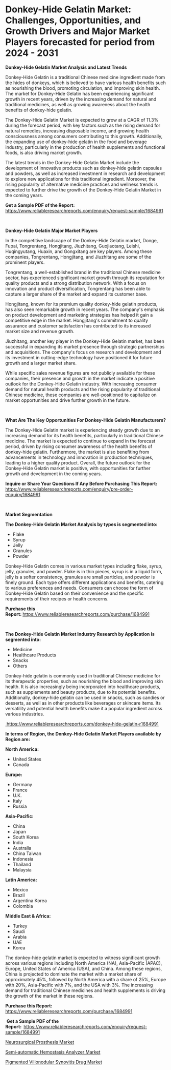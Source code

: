 <p><h1>Donkey-Hide Gelatin Market: Challenges, Opportunities, and Growth Drivers and Major Market Players forecasted for period from 2024 - 2031</h1></p><p><strong>Donkey-Hide Gelatin Market Analysis and Latest Trends</strong></p>
<p><p>Donkey-Hide Gelatin is a traditional Chinese medicine ingredient made from the hides of donkeys, which is believed to have various health benefits such as nourishing the blood, promoting circulation, and improving skin health. The market for Donkey-Hide Gelatin has been experiencing significant growth in recent years, driven by the increasing demand for natural and traditional medicines, as well as growing awareness about the health benefits of donkey-hide gelatin.</p><p>The Donkey-Hide Gelatin Market is expected to grow at a CAGR of 11.3% during the forecast period, with key factors such as the rising demand for natural remedies, increasing disposable income, and growing health consciousness among consumers contributing to this growth. Additionally, the expanding use of donkey-hide gelatin in the food and beverage industry, particularly in the production of health supplements and functional foods, is also driving market growth.</p><p>The latest trends in the Donkey-Hide Gelatin Market include the development of innovative products such as donkey-hide gelatin capsules and powders, as well as increased investment in research and development to explore new applications for this traditional ingredient. Moreover, the rising popularity of alternative medicine practices and wellness trends is expected to further drive the growth of the Donkey-Hide Gelatin Market in the coming years.</p></p>
<p><strong>Get a Sample PDF of the Report:&nbsp;</strong> <a href="https://www.reliableresearchreports.com/enquiry/request-sample/1684991">https://www.reliableresearchreports.com/enquiry/request-sample/1684991</a></p>
<p>&nbsp;</p>
<p><strong>Donkey-Hide Gelatin Major Market Players</strong></p>
<p><p>In the competitive landscape of the Donkey-Hide Gelatin market, Donge, Fupai, Tongrentang, Hongjitang, Jiuzhitang, Guojiaotang, Leishi, Huqingyutang, Huaxin, and Gongxitang are key players. Among these companies, Tongrentang, Hongjitang, and Jiuzhitang are some of the prominent players.</p><p>Tongrentang, a well-established brand in the traditional Chinese medicine sector, has experienced significant market growth through its reputation for quality products and a strong distribution network. With a focus on innovation and product diversification, Tongrentang has been able to capture a larger share of the market and expand its customer base.</p><p>Hongjitang, known for its premium quality donkey-hide gelatin products, has also seen remarkable growth in recent years. The company's emphasis on product development and marketing strategies has helped it gain a competitive edge in the market. Hongjitang's commitment to quality assurance and customer satisfaction has contributed to its increased market size and revenue growth.</p><p>Jiuzhitang, another key player in the Donkey-Hide Gelatin market, has been successful in expanding its market presence through strategic partnerships and acquisitions. The company's focus on research and development and its investment in cutting-edge technology have positioned it for future growth and a larger market share.</p><p>While specific sales revenue figures are not publicly available for these companies, their presence and growth in the market indicate a positive outlook for the Donkey-Hide Gelatin industry. With increasing consumer demand for natural health products and the rising popularity of traditional Chinese medicine, these companies are well-positioned to capitalize on market opportunities and drive further growth in the future.</p></p>
<p>&nbsp;</p>
<p><strong>What Are The Key Opportunities For Donkey-Hide Gelatin Manufacturers?</strong></p>
<p><p>The Donkey-Hide Gelatin market is experiencing steady growth due to an increasing demand for its health benefits, particularly in traditional Chinese medicine. The market is expected to continue to expand in the forecast period, driven by rising consumer awareness of the health benefits of donkey-hide gelatin. Furthermore, the market is also benefiting from advancements in technology and innovation in production techniques, leading to a higher quality product. Overall, the future outlook for the Donkey-Hide Gelatin market is positive, with opportunities for further growth and development in the coming years.</p></p>
<p><strong>Inquire or Share Your Questions If Any Before Purchasing This Report:</strong> <a href="https://www.reliableresearchreports.com/enquiry/pre-order-enquiry/1684991">https://www.reliableresearchreports.com/enquiry/pre-order-enquiry/1684991</a></p>
<p>&nbsp;</p>
<p><strong>Market Segmentation</strong></p>
<p><strong>The Donkey-Hide Gelatin Market Analysis by types is segmented into:</strong></p>
<p><ul><li>Flake</li><li>Syrup</li><li>Jelly</li><li>Granules</li><li>Powder</li></ul></p>
<p><p>Donkey-Hide Gelatin comes in various market types including flake, syrup, jelly, granules, and powder. Flake is in thin pieces, syrup is in a liquid form, jelly is a softer consistency, granules are small particles, and powder is finely ground. Each type offers different applications and benefits, catering to various preferences and needs. Consumers can choose the form of Donkey-Hide Gelatin based on their convenience and the specific requirements of their recipes or health concerns.</p></p>
<p><strong>Purchase this Report:&nbsp;</strong><a href="https://www.reliableresearchreports.com/purchase/1684991">https://www.reliableresearchreports.com/purchase/1684991</a></p>
<p>&nbsp;</p>
<p><strong>The Donkey-Hide Gelatin Market Industry Research by Application is segmented into:</strong></p>
<p><ul><li>Medicine</li><li>Healthcare Products</li><li>Snacks</li><li>Others</li></ul></p>
<p><p>Donkey-hide gelatin is commonly used in traditional Chinese medicine for its therapeutic properties, such as nourishing the blood and improving skin health. It is also increasingly being incorporated into healthcare products, such as supplements and beauty products, due to its potential benefits. Additionally, donkey-hide gelatin can be used in snacks, such as candies or desserts, as well as in other products like beverages or skincare items. Its versatility and potential health benefits make it a popular ingredient across various industries.</p></p>
<p><a href="https://www.reliableresearchreports.com/donkey-hide-gelatin-r1684991">&nbsp;https://www.reliableresearchreports.com/donkey-hide-gelatin-r1684991</a></p>
<p><strong>In terms of Region, the Donkey-Hide Gelatin Market Players available by Region are:</strong></p>
<p>
    <p> <strong> North America: </strong>
        <ul>
            <li>United States</li>
            <li>Canada</li>
        </ul>
        </p> 
    <p> <strong> Europe: </strong>
        <ul>
            <li>Germany</li>
            <li>France</li>
            <li>U.K.</li>
            <li>Italy</li>
            <li>Russia</li>
        </ul>
        </p> 
    <p> <strong> Asia-Pacific: </strong>
        <ul>
            <li>China</li>
            <li>Japan</li>
            <li>South Korea</li>
            <li>India</li>
            <li>Australia</li>
            <li>China Taiwan</li>
            <li>Indonesia</li>
            <li>Thailand</li>
            <li>Malaysia</li>
        </ul>
        </p> 
    <p> <strong> Latin America: </strong>
        <ul>
            <li>Mexico</li>
            <li>Brazil</li>
            <li>Argentina Korea</li>
            <li>Colombia</li>
        </ul>
        </p> 
    <p> <strong> Middle East & Africa: </strong>
        <ul>
            <li>Turkey</li>
            <li>Saudi</li>
            <li>Arabia</li>
            <li>UAE</li>
            <li>Korea</li>
        </ul>
    </p>
    </p>
<p><p>The donkey-hide gelatin market is expected to witness significant growth across various regions including North America (NA), Asia-Pacific (APAC), Europe, United States of America (USA), and China. Among these regions, China is projected to dominate the market with a market share of approximately 45%, followed by North America with a share of 25%, Europe with 20%, Asia-Pacific with 7%, and the USA with 3%. The increasing demand for traditional Chinese medicines and health supplements is driving the growth of the market in these regions.</p></p>
<p><strong>Purchase this Report: </strong><a href="https://www.reliableresearchreports.com/purchase/1684991">https://www.reliableresearchreports.com/purchase/1684991</a></p>
<p>&nbsp;<strong>Get a Sample PDF of the Report:&nbsp;&nbsp;</strong><a href="https://www.reliableresearchreports.com/enquiry/request-sample/1684991">https://www.reliableresearchreports.com/enquiry/request-sample/1684991</a></p>
<p><strong></strong></p>
<p><p><a href="https://github.com/erickahgreen002024/Market-Research-Report-List-1/blob/main/neurosurgical-prosthesis-market.md">Neurosurgical Prosthesis Market</a></p><p><a href="https://github.com/BurtonGALEN/Market-Research-Report-List-1/blob/main/semi-automatic-hemostasis-analyzer-market.md">Semi-automatic Hemostasis Analyzer Market</a></p><p><a href="https://github.com/violawzepeda0462024/Market-Research-Report-List-1/blob/main/pigmented-villonodular-synovitis-drug-market.md">Pigmented Villonodular Synovitis Drug Market</a></p></p>